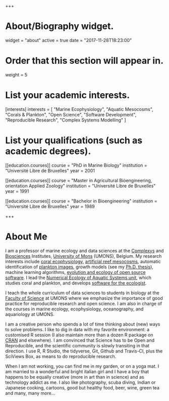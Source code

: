 +++
# About/Biography widget.
widget = "about"
active = true
date = "2017-11-28T18:23:00"

# Order that this section will appear in.
weight = 5

# List your academic interests.
[interests]
  interests = [
    "Marine Ecophysiology",
    "Aquatic Mesocosms",
    "Corals & Plankton",
    "Open Science",
    "Software Development",
    "Reproducible Research",
    "Complex Systems Modelling"
  ]

# List your qualifications (such as academic degrees).
[[education.courses]]
  course = "PhD in Marine Biology"
  institution = "Université Libre de Bruxelles"
  year = 2001

[[education.courses]]
  course = "Master in Agricultural Bioengineering, orientation Applied Zoology"
  institution = "Université Libre de Bruxelles"
  year = 1991

[[education.courses]]
  course = "Bachelor in Bioengineering"
  institution = "Université Libre de Bruxelles"
  year = 1989

+++

# About Me

I am a professor of marine ecology and data sciences at the [Complexys](http://portail.umons.ac.be/EN2/infossur/intranet/complexys/Pages/default.aspx) and [Biosciences](http://portail.umons.ac.be/EN2/infossur/intranet/biosciences/Pages/default.aspx) Institutes, [University of Mons](http://portail.umons.ac.be/EN2/Pages/default.aspx) (UMONS), Belgium. My research interests include [coral ecophysiology](http://portail.umons.ac.be/EN2/universite/facultes/fs/services/institut_bio/ecologie_numerique_milieux_aquatiques/Pages/CORAUX.aspx), [artificial reef mesocosms](http://portail.umons.ac.be/EN2/universite/facultes/fs/services/institut_bio/ecologie_numerique_milieux_aquatiques/Pages/Mesocosmesartificiels.aspx), automatic identification of [plankton images](http://portail.umons.ac.be/EN2/universite/facultes/fs/services/institut_bio/ecologie_numerique_milieux_aquatiques/Pages/PLANCTON.aspx), growth models (see my [Ph.D. thesis](http://go.sciviews.org/thesis_PhG)), machine learning algorithms, [evolution and ecology of open source software](http://informatique.umons.ac.be/genlog/projects/ecos/). I lead the [Numerical Ecology of Aquatic Systems unit](http://portail.umons.ac.be/en2/universite/facultes/fs/services/institut_bio/ecologie_numerique_milieux_aquatiques/pages/default.aspx), which studies coral and plankton, and develops [software for the ecologist](http://portail.umons.ac.be/EN2/universite/facultes/fs/services/institut_bio/ecologie_numerique_milieux_aquatiques/Pages/Logiciels.aspx). 

I teach the whole curriculum of data sciences to students in biology at the [Faculty of Science](http://portail.umons.ac.be/EN2/universite/facultes/fs/Pages/default.aspx) at UMONS where we emphasize the importance of good practice for reproducible research and open science. I am also in charge of the courses in marine ecology, ecophysiology, oceanography, and aquariology at UMONS.

I am a creative person who spends a lot of time thinking about (new) ways to solve problems. I like to dig in data with my favorite environment: a customised R session (I also maintain more than a dozen R package on [CRAN](http://cran.r-project.org) and elsewhere). I am convinced that Science has to be Open and Reproducible, and the scientific community is slowly transiting in that direction. I use R, R Studio, the tidyverse, Git, Github and Travis-CI, plus the SciViews Box, as means to do reproducible research.

When I am not working, you can find me in my garden, or on a yoga mat. I am married to a wonderful and bright italian girl and I have a boy that happens to be equally creative (more in art than in science) and as technology addict as me. I also like photography, scuba diving, Indian or Japanese cooking, cartoons, good but healthy food, beer, wine, green tea and many, many more...
